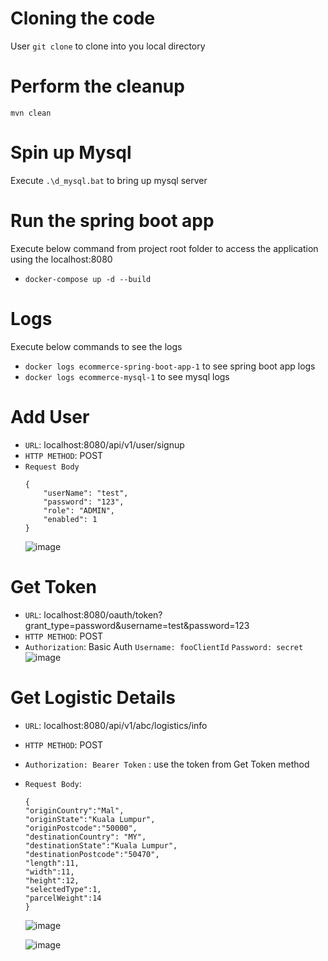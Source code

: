 # Cloning the code
User `git clone` to clone into you local directory

# Perform the cleanup
`mvn clean`

# Spin up Mysql
Execute `.\d_mysql.bat` to bring up mysql server

# Run the spring boot app
Execute below command from project root folder to access the application using the localhost:8080
  - `docker-compose up -d --build`

# Logs
Execute below commands to see the logs
  - `docker logs ecommerce-spring-boot-app-1` to see spring boot app logs
  - `docker logs ecommerce-mysql-1` to see mysql logs

# Add User
- `URL`: localhost:8080/api/v1/user/signup
- `HTTP METHOD`: POST
- `Request Body`
  ```
  {
      "userName": "test",
      "password": "123",
      "role": "ADMIN",
      "enabled": 1
  }
  ```
  ![image](https://github.com/giteggs/abc/assets/47471292/d6c9c805-46b0-404e-b520-6d03ca42cba3)

# Get Token
- `URL`: localhost:8080/oauth/token?grant_type=password&username=test&password=123
- `HTTP METHOD`: POST
- `Authorization`: Basic Auth
     `Username: fooClientId`
     `Password: secret`
![image](https://github.com/giteggs/abc/assets/47471292/59d85cf6-0e43-4e0e-9767-b5a55f4da99e)

# Get Logistic Details
- `URL`: localhost:8080/api/v1/abc/logistics/info
- `HTTP METHOD`: POST
- `Authorization: Bearer Token` : use the token from Get Token method
- `Request Body`:
    ```
    {
    "originCountry":"Mal",
    "originState":"Kuala Lumpur",
    "originPostcode":"50000",
    "destinationCountry": "MY",
    "destinationState":"Kuala Lumpur",
    "destinationPostcode":"50470",
    "length":11,
    "width":11,
    "height":12,
    "selectedType":1,
    "parcelWeight":14
   }

    ```

    ![image](https://github.com/giteggs/abc/assets/47471292/0b538ef0-8a24-4c39-a307-8aa33b400fe0)

    ![image](https://github.com/giteggs/abc/assets/47471292/8062a35e-b917-42a7-955b-d6279c1eab26)
